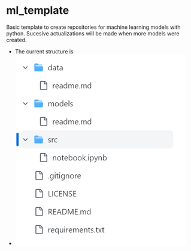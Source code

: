 # ml_template
Basic template to create repositories for machine learning models with python. Sucesive actualizations will be made when more models were created.
- The current structure is
- ![image](./images/ml_template_tree.png)
